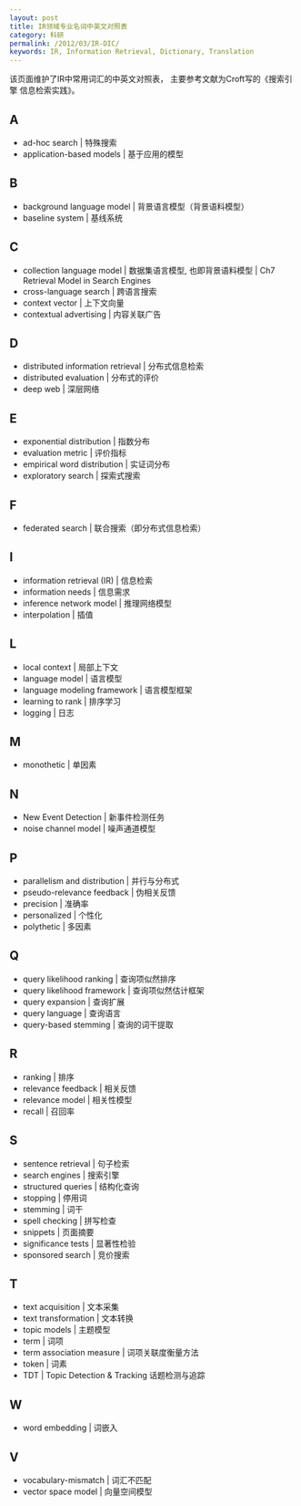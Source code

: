 ```yaml
---
layout: post
title: IR领域专业名词中英文对照表
category: 科研
permalink: /2012/03/IR-DIC/
keywords: IR, Information Retrieval, Dictionary, Translation
---
```


该页面维护了IR中常用词汇的中英文对照表， 主要参考文献为Croft写的《搜索引擎 信息检索实践》。

## A
* ad-hoc search | 特殊搜索
* application-based models | 基于应用的模型

## B
* background language model | 背景语言模型（背景语料模型）
* baseline system | 基线系统

## C
* collection language model | 数据集语言模型, 也即背景语料模型 | Ch7 Retrieval Model in Search Engines
* cross-language search | 跨语言搜索
* context vector | 上下文向量
* contextual advertising | 内容关联广告

## D
* distributed information retrieval | 分布式信息检索
* distributed evaluation | 分布式的评价
* deep web | 深层网络

## E
* exponential distribution | 指数分布
* evaluation metric | 评价指标
* empirical word distribution | 实证词分布
* exploratory search | 探索式搜索

## F
* federated search | 联合搜索（即分布式信息检索）

## I
* information retrieval (IR) | 信息检索
* information needs | 信息需求
* inference network model | 推理网络模型
* interpolation | 插值

## L
* local context | 局部上下文
* language model | 语言模型
* language modeling framework | 语言模型框架
* learning to rank | 排序学习
* logging | 日志

## M
* monothetic | 单因素

## N
* New Event Detection | 新事件检测任务
* noise channel model | 噪声通道模型

##  P
* parallelism and distribution | 并行与分布式
* pseudo-relevance feedback | 伪相关反馈
* precision | 准确率
* personalized | 个性化
* polythetic | 多因素

## Q
* query likelihood ranking | 查询项似然排序
* query likelihood framework | 查询项似然估计框架
* query expansion | 查询扩展
* query language | 查询语言
* query-based stemming | 查询的词干提取


## R
* ranking | 排序
* relevance feedback | 相关反馈
* relevance model | 相关性模型
* recall | 召回率

## S
* sentence retrieval | 句子检索
* search engines | 搜索引擎
* structured queries | 结构化查询
* stopping | 停用词
* stemming | 词干
* spell checking | 拼写检查
* snippets | 页面摘要
* significance tests | 显著性检验
* sponsored search | 竞价搜索


## T
* text acquisition | 文本采集
* text transformation | 文本转换
* topic models | 主题模型
* term | 词项
* term association measure | 词项关联度衡量方法
* token | 词素
* TDT | Topic Detection & Tracking 话题检测与追踪

## W
* word embedding | 词嵌入

## V
* vocabulary-mismatch | 词汇不匹配
* vector space model | 向量空间模型


